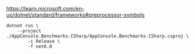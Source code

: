 

https://learn.microsoft.com/en-us/dotnet/standard/frameworks#preprocessor-symbols

```
dotnet run \
    --project ./AppConsole.Benchmarks.CSharp/AppConsole.Benchmarks.CSharp.csproj \
        -c Release \
        -f net6.0
```

